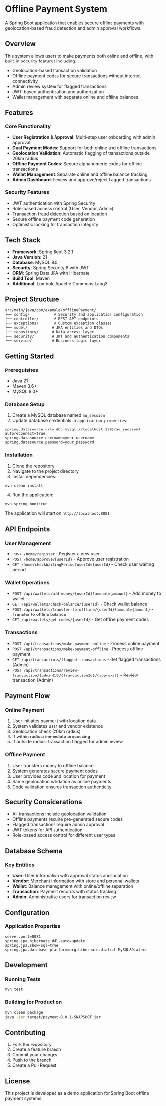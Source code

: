 # Offline Payment System

A Spring Boot application that enables secure offline payments with geolocation-based fraud detection and admin approval workflows.

## Overview

This system allows users to make payments both online and offline, with built-in security features including:
- Geolocation-based transaction validation
- Offline payment codes for secure transactions without internet connectivity
- Admin review system for flagged transactions
- JWT-based authentication and authorization
- Wallet management with separate online and offline balances

## Features

### Core Functionality
- **User Registration & Approval**: Multi-step user onboarding with admin approval
- **Dual Payment Modes**: Support for both online and offline transactions
- **Geolocation Validation**: Automatic flagging of transactions outside 20km radius
- **Offline Payment Codes**: Secure alphanumeric codes for offline transactions
- **Wallet Management**: Separate online and offline balance tracking
- **Admin Dashboard**: Review and approve/reject flagged transactions

### Security Features
- JWT authentication with Spring Security
- Role-based access control (User, Vendor, Admin)
- Transaction fraud detection based on location
- Secure offline payment code generation
- Optimistic locking for transaction integrity

## Tech Stack

- **Framework**: Spring Boot 3.2.1
- **Java Version**: 21
- **Database**: MySQL 8.0
- **Security**: Spring Security 6 with JWT
- **ORM**: Spring Data JPA with Hibernate
- **Build Tool**: Maven
- **Additional**: Lombok, Apache Commons Lang3

## Project Structure

```
src/main/java/com/example/offlinePayment/
├── config/           # Security and application configuration
├── controller/       # REST API endpoints
├── exceptions/       # Custom exception classes
├── model/           # JPA entities and DTOs
├── repository/      # Data access layer
├── security/        # JWT and authentication components
└── service/         # Business logic layer
```

## Getting Started

### Prerequisites
- Java 21
- Maven 3.6+
- MySQL 8.0+

### Database Setup
1. Create a MySQL database named `au_session`
2. Update database credentials in `application.properties`:
```properties
spring.datasource.url=jdbc:mysql://localhost:3306/au_session?autoreconnect=true
spring.datasource.username=your_username
spring.datasource.password=your_password
```

### Installation
1. Clone the repository
2. Navigate to the project directory
3. Install dependencies:
```bash
mvn clean install
```
4. Run the application:
```bash
mvn spring-boot:run
```

The application will start on `http://localhost:8081`

## API Endpoints

### User Management
- `POST /home/register` - Register a new user
- `POST /home/approve/{userId}` - Approve user registration
- `GET /home/checkWaitingPeriod?userId={userId}` - Check user waiting period

### Wallet Operations
- `POST /api/wallets/add-money/{userId}?amount={amount}` - Add money to wallet
- `GET /api/wallets/check-balance/{userId}` - Check wallet balance
- `POST /api/wallets/transfer-to-offline/{userId}?amount={amount}` - Transfer to offline balance
- `GET /api/wallets/get-codes/{userId}` - Get offline payment codes

### Transactions
- `POST /api/transactions/make-payment-online` - Process online payment
- `POST /api/transactions/make-payment-offline` - Process offline payment
- `GET /api/transactions/flagged-transactions` - Get flagged transactions (Admin)
- `POST /api/transactions/review-transaction/{adminId}/{transactionId}/{approval}` - Review transaction (Admin)

## Payment Flow

### Online Payment
1. User initiates payment with location data
2. System validates user and vendor existence
3. Geolocation check (20km radius)
4. If within radius: immediate processing
5. If outside radius: transaction flagged for admin review

### Offline Payment
1. User transfers money to offline balance
2. System generates secure payment codes
3. User provides code and location for payment
4. Same geolocation validation as online payments
5. Code validation ensures transaction authenticity

## Security Considerations

- All transactions include geolocation validation
- Offline payments require pre-generated secure codes
- Flagged transactions require admin approval
- JWT tokens for API authentication
- Role-based access control for different user types

## Database Schema

### Key Entities
- **User**: User information with approval status and location
- **Vendor**: Merchant information with store and personal wallets
- **Wallet**: Balance management with online/offline separation
- **Transaction**: Payment records with status tracking
- **Admin**: Administrative users for transaction review

## Configuration

### Application Properties
```properties
server.port=8081
spring.jpa.hibernate.ddl-auto=update
spring.jpa.show-sql=true
spring.jpa.database-platform=org.hibernate.dialect.MySQL8Dialect
```

## Development

### Running Tests
```bash
mvn test
```

### Building for Production
```bash
mvn clean package
java -jar target/payment-0.0.1-SNAPSHOT.jar
```

## Contributing

1. Fork the repository
2. Create a feature branch
3. Commit your changes
4. Push to the branch
5. Create a Pull Request

## License

This project is developed as a demo application for Spring Boot offline payment systems.
